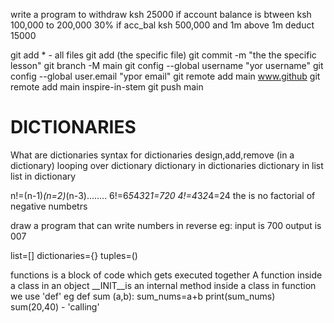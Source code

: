 write a program to withdraw ksh 25000 if account balance is btween ksh 100,000 to 200,000
30% if acc_bal ksh 500,000 and 1m
above 1m deduct 15000

git add * - all files
git add (the specific file)
git commit -m "the the specific lesson"
git branch -M main
git config --global username "yor username"
git config --global user.email "ypor email"
git remote add main www.github
git remote add main inspire-in-stem
git push main

# DICTIONARIES
What are dictionaries
syntax for dictionaries
design,add,remove (in a dictionary)
looping over dictionary
dictionary in dictionaries
dictionary in list
list in dictionary


n!=(n-1)*(n=2)*(n-3)........
6!=6*5*4*3*2*1=720
4!=4*3*2*4=24
the is no factorial of negative numbetrs

draw a program that can write numbers in reverse
eg: input is 700
    output is 007

list=[]
dictionaries={}
tuples=()

functions is a block of code which gets executed together
A function inside a class in an object
__INIT__is an internal method inside a class
in function we use 'def'
  eg def sum (a,b):
       sum_nums=a+b
       print(sum_nums)
     sum(20,40) - 'calling' 


    






